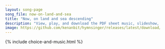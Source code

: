 ```yaml
---
layout: song-page
song_file: now-on-land-and-sea
title: "Now, on land and sea descending"
description: "View, play, and download the PDF sheet music, slideshow, and audio. Lyrics: Now, on land and sea descending, brings the night its peace profound. Let our vesper hymn be blending with the holy calm around.    Jubilate! Jubilate... english theist 4part evening chords"
image: https://github.com/kenanbit/hymnsinger/releases/latest/download/now-on-land-and-sea-trad.png
---
```


{% include choice-and-music.html %}